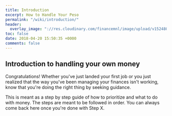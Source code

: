 ```yaml
---
title: Introduction
excerpt: How to Handle Your Peso
permalink: "/wiki/introduction/"
header:
  overlay_image: "://res.cloudinary.com/financemnl/image/upload/v1524808231/Header%20Images/pexels-photo-845242.jpg"
toc: false
date: 2018-04-20 15:50:35 +0000
comments: false
---
```


## Introduction to handling your own money

Congratulations! Whether you've just landed your first job or you just realized that the way you've been managing your finances isn't working, know that you're doing the right thing by seeking guidance.

This is meant as a step by step guide of how to prioritize and what to do with money. The steps are meant to be followed in order. You can always come back here once you're done with Step X.

